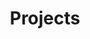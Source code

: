---
layout: projects
permalink: /projects/index.html
title: "Projects"
tags: [blog, projects, mayank agrawal, computer science]
---